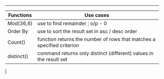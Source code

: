 ----------------------------------------------------------------------------------------------------- 
|      Functions       |                    Use cases                                                 |
|  ------------------  | -----------------------------------------------------------------------------
|       Mod(36,6)      |     use to find remainder     ; o/p - 0                                                                
|       Order By       |     use to sort the result set in asc / desc order
|       Count()        |     function returns the number of rows that matches a specified criterion
|      distinct()      |     command returns only distinct (different) values in the result set
|

